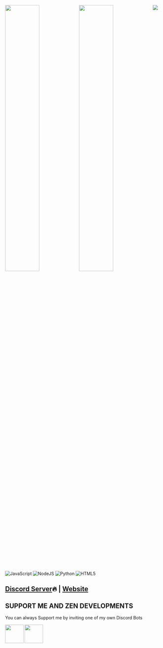 <img src="https://i.imgur.com/bPMNE7F.png" />

<img align="left" width="47%" src="https://github-readme-stats.vercel.app/api?username=benzmeister&show_icons=true&theme=radical" />
<img align="left" width="47%" src="https://github-readme-stats.vercel.app/api/top-langs/?username=benzmeister&layout=compact" />

![JavaScript](https://img.shields.io/badge/javascript-%23323330.svg?style=for-the-badge&logo=javascript&logoColor=%23F7DF1E)
![NodeJS](https://img.shields.io/badge/node.js-6DA55F?style=for-the-badge&logo=node.js&logoColor=white)
![Python](https://img.shields.io/badge/python-3670A0?style=for-the-badge&logo=python&logoColor=ffdd54)
![HTML5](https://img.shields.io/badge/html5-%23E34F26.svg?style=for-the-badge&logo=html5&logoColor=white)

## [Discord Server](https://discord.gg/ZrNzZYc7Dv)🔥 | [Website](https://zendevelopments.tk)

## SUPPORT ME AND ZEN DEVELOPMENTS
You can always Support me by inviting one of my own Discord Bots

<a href="https://discord.com/api/oauth2/authorize?client_id=949301159330455652&permissions=8&scope=bot%20applications.commands"><img src="https://i.imgur.com/zitv5pt.png" align="left" width="60" height="60"></img></a>

<a href="https://discord.com/api/oauth2/authorize?client_id=959251789394354206&permissions=8&scope=bot%20applications.commands"><img src="https://i.imgur.com/u4HEbFp.png" align="left" width="60" height="60"></img></a>
